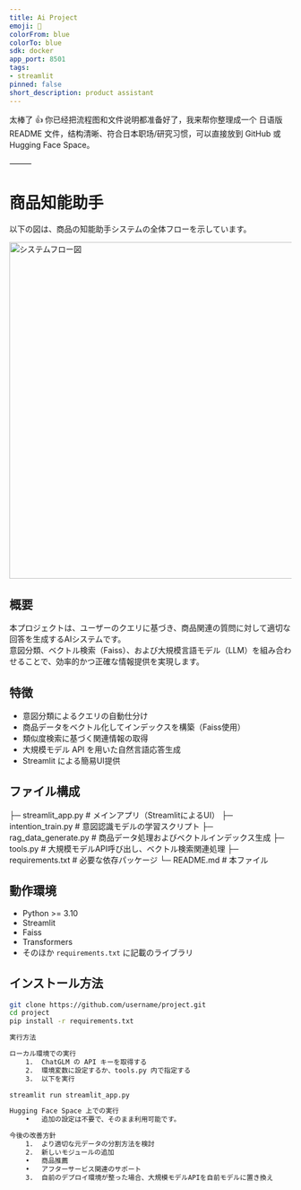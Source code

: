 ```yaml
---
title: Ai Project
emoji: 🚀
colorFrom: blue
colorTo: blue
sdk: docker
app_port: 8501
tags:
- streamlit
pinned: false
short_description: product assistant
---
```


太棒了 👍 你已经把流程图和文件说明都准备好了，我来帮你整理成一个 日语版 README 文件，结构清晰、符合日本职场/研究习惯，可以直接放到 GitHub 或 Hugging Face Space。

⸻



# 商品知能助手

以下の図は、商品の知能助手システムの全体フローを示しています。  

<img src="flowchart.png" alt="システムフロー図" width="600">

## 概要
本プロジェクトは、ユーザーのクエリに基づき、商品関連の質問に対して適切な回答を生成するAIシステムです。  
意図分類、ベクトル検索（Faiss）、および大規模言語モデル（LLM）を組み合わせることで、効率的かつ正確な情報提供を実現します。  

## 特徴
- 意図分類によるクエリの自動仕分け  
- 商品データをベクトル化してインデックスを構築（Faiss使用）  
- 類似度検索に基づく関連情報の取得  
- 大規模モデル API を用いた自然言語応答生成  
- Streamlit による簡易UI提供  

## ファイル構成

├─ streamlit_app.py        # メインアプリ（StreamlitによるUI）
├─ intention_train.py      # 意図認識モデルの学習スクリプト
├─ rag_data_generate.py    # 商品データ処理およびベクトルインデックス生成
├─ tools.py                # 大規模モデルAPI呼び出し、ベクトル検索関連処理
├─ requirements.txt        # 必要な依存パッケージ
└─ README.md               # 本ファイル

## 動作環境
- Python >= 3.10
- Streamlit
- Faiss
- Transformers
- そのほか `requirements.txt` に記載のライブラリ  

## インストール方法
```bash
git clone https://github.com/username/project.git
cd project
pip install -r requirements.txt

実行方法

ローカル環境での実行
	1.	ChatGLM の API キーを取得する
	2.	環境変数に設定するか、tools.py 内で指定する
	3.	以下を実行

streamlit run streamlit_app.py

Hugging Face Space 上での実行
	•	追加の設定は不要で、そのまま利用可能です。

今後の改善方針
	1.	より適切な元データの分割方法を検討
	2.	新しいモジュールの追加
	•	商品推薦
	•	アフターサービス関連のサポート
	3.	自前のデプロイ環境が整った場合、大規模モデルAPIを自前モデルに置き換え


